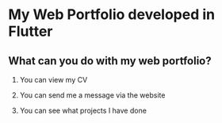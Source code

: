 
# My Web Portfolio developed in Flutter

## What can you do with my web portfolio?

1. You can view my CV

2. You can send me a message via the website

3. You can see what projects I have done


